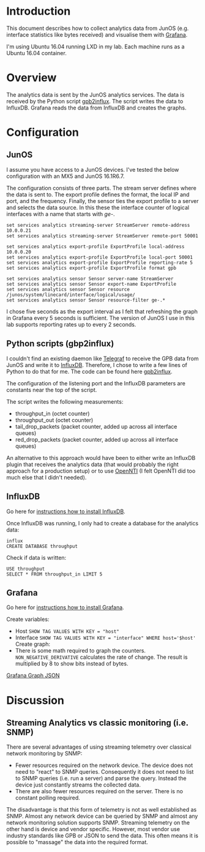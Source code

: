 # Introduction

This document describes how to collect analytics data from JunOS (e.g. interface statistics like bytes received) and visualise them with [Grafana](https://grafana.com/).

I'm using Ubuntu 16.04 running LXD in my lab. Each machine runs as a Ubuntu 16.04 container.

# Overview

The analytics data is sent by the JunOS analytics services. The data is received by the Python script [gpb2influx](https://github.com/m3ccanico/gpb2influx). The script writes the data to InfluxDB. Grafana reads the data from InfluxDB and creates the graphs.

# Configuration

## JunOS

I assume you have access to a JunOS devices. I've tested the below configuration with an MX5 and JunOS 16.1R6.7.

The configuration consists of three parts. The stream server defines where the data is sent to. The export profile defines the format, the local IP and port, and the frequency. Finally, the sensor ties the export profile to a server and selects the data source. In this these the interface counter of logical interfaces with a name that starts with *ge-*.

```
set services analytics streaming-server StreamServer remote-address 10.0.0.21
set services analytics streaming-server StreamServer remote-port 50001

set services analytics export-profile ExportProfile local-address 10.0.0.20
set services analytics export-profile ExportProfile local-port 50001
set services analytics export-profile ExportProfile reporting-rate 5
set services analytics export-profile ExportProfile format gpb

set services analytics sensor Sensor server-name StreamServer
set services analytics sensor Sensor export-name ExportProfile
set services analytics sensor Sensor resource /junos/system/linecard/interface/logical/usage/
set services analytics sensor Sensor resource-filter ge-.*
```

I chose five seconds as the export interval as I felt that refreshing the graph in Grafana every 5 seconds is sufficient. The version of JunOS I use in this lab supports reporting rates up to every 2 seconds.

## Python scripts (gbp2influx)

I couldn't find an existing daemon like [Telegraf](https://github.com/influxdata/telegraf) to receive the GPB data from JunOS and write it to [InfluxDB](https://www.influxdata.com/). Therefore, I chose to write a few lines of Python to do that for me. The code can be found here [gpb2influx](https://github.com/m3ccanico/gpb2influx).

The configuration of the listening port and the InfluxDB parameters are constants near the top of the script.

The script writes the following measurements:
* throughput_in (octet counter)
* throughput_out (octet counter)
* tail_drop_packets (packet counter, added up across all interface queues)
* red_drop_packets (packet counter, added up across all interface queues)

An alternative to this approach would have been to either write an InfluxDB plugin that receives the analytics data (that would probably the right approach for a production setup) or to use [OpenNTI](https://github.com/Juniper/open-nti) (I felt OpenNTI did too much else that I didn't needed).

## InfluxDB

Go here for [instructions how to install InfluxDB](https://portal.influxdata.com/downloads).

Once InfluxDB was running, I only had to create a database for the analytics data:

```
influx
CREATE DATABASE throughput
```

Check if data is written:
```
USE throughput
SELECT * FROM throughput_in LIMIT 5
```

## Grafana

Go here for [instructions how to install Grafana](https://grafana.com/grafana/download).

Create variables:
* Host `SHOW TAG VALUES WITH KEY = "host"`
* Interface `SHOW TAG VALUES WITH KEY = "interface" WHERE host='$host'`
Create graph:
* There is some math required to graph the counters. `NON_NEGATIVE_DERIVATIVE` calculates the rate of change. The result is multiplied by 8 to show bits instead of bytes.

[Grafana Graph JSON](https://github.com/m3ccanico/blog/blob/master/000/grafana.json)

# Discussion

## Streaming Analytics vs classic monitoring (i.e. SNMP)

There are several advantages of using streaming telemetry over classical network monitoring by SNMP:
* Fewer resources required on the network device. The device does not need to "react" to SNMP queries. Consequently it does not need to list to SNMP queries (i.e. run a server) and parse the query. Instead the device just constantly streams the collected data. 
* There are also fewer resources required on the server. There is no constant polling required.

The disadvantage is that this form of telemetry is not as well established as SNMP. Almost any network device can be queried by SNMP and almost any network monitoring solution supports SNMP. Streaming telemetry on the other hand is device and vendor specific. However, most vendor use industry standards like GPB or JSON to send the data. This often means it is possible to "massage" the data into the required format.